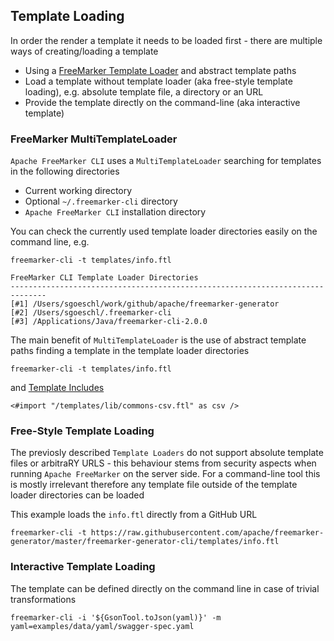 ## Template Loading

In order the render a template it needs to be loaded first - there are multiple ways of creating/loading a template

* Using a [FreeMarker Template Loader](https://freemarker.apache.org/docs/pgui_config_templateloading.html) and abstract template paths 
* Load a template without template loader (aka free-style template loading), e.g. absolute template file, a directory or an URL
* Provide the template directly on the command-line (aka interactive template)

### FreeMarker MultiTemplateLoader

`Apache FreeMarker CLI` uses a `MultiTemplateLoader` searching for templates in the following directories

* Current working directory
* Optional `~/.freemarker-cli` directory
* `Apache FreeMarker CLI` installation directory

You can check the currently used template loader directories easily on the command line, e.g.

```
freemarker-cli -t templates/info.ftl

FreeMarker CLI Template Loader Directories
------------------------------------------------------------------------------
[#1] /Users/sgoeschl/work/github/apache/freemarker-generator
[#2] /Users/sgoeschl/.freemarker-cli
[#3] /Applications/Java/freemarker-cli-2.0.0
```

The main benefit of `MultiTemplateLoader` is the use of abstract template paths finding a template in the template loader directories

```
freemarker-cli -t templates/info.ftl
``` 

and [Template Includes](https://freemarker.apache.org/docs/ref_directive_include.html)

```
<#import "/templates/lib/commons-csv.ftl" as csv />
```  

### Free-Style Template Loading

The previosly described `Template Loaders` do not support absolute template files or arbitraRY URLS - this behaviour 
stems from security aspects when running `Apache FreeMarker` on the server side. For a command-line tool this is mostly
irrelevant therefore any template file outside of the template loader directories can be loaded 

This example loads the `info.ftl` directly from a GitHub URL

```
freemarker-cli -t https://raw.githubusercontent.com/apache/freemarker-generator/master/freemarker-generator-cli/templates/info.ftl
```

### Interactive Template Loading

The template can be defined directly on the command line in case of trivial transformations

```
freemarker-cli -i '${GsonTool.toJson(yaml)}' -m yaml=examples/data/yaml/swagger-spec.yaml
```

